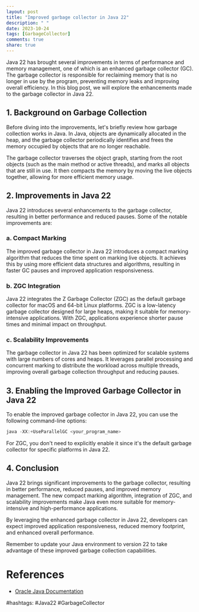 ```yaml
---
layout: post
title: "Improved garbage collector in Java 22"
description: " "
date: 2023-10-24
tags: [GarbageCollector]
comments: true
share: true
---
```


Java 22 has brought several improvements in terms of performance and memory management, one of which is an enhanced garbage collector (GC). The garbage collector is responsible for reclaiming memory that is no longer in use by the program, preventing memory leaks and improving overall efficiency. In this blog post, we will explore the enhancements made to the garbage collector in Java 22.

## 1. Background on Garbage Collection

Before diving into the improvements, let's briefly review how garbage collection works in Java. In Java, objects are dynamically allocated in the heap, and the garbage collector periodically identifies and frees the memory occupied by objects that are no longer reachable.

The garbage collector traverses the object graph, starting from the root objects (such as the main method or active threads), and marks all objects that are still in use. It then compacts the memory by moving the live objects together, allowing for more efficient memory usage.

## 2. Improvements in Java 22

Java 22 introduces several enhancements to the garbage collector, resulting in better performance and reduced pauses. Some of the notable improvements are:

### a. Compact Marking

The improved garbage collector in Java 22 introduces a compact marking algorithm that reduces the time spent on marking live objects. It achieves this by using more efficient data structures and algorithms, resulting in faster GC pauses and improved application responsiveness.

### b. ZGC Integration

Java 22 integrates the Z Garbage Collector (ZGC) as the default garbage collector for macOS and 64-bit Linux platforms. ZGC is a low-latency garbage collector designed for large heaps, making it suitable for memory-intensive applications. With ZGC, applications experience shorter pause times and minimal impact on throughput.

### c. Scalability Improvements

The garbage collector in Java 22 has been optimized for scalable systems with large numbers of cores and heaps. It leverages parallel processing and concurrent marking to distribute the workload across multiple threads, improving overall garbage collection throughput and reducing pauses.

## 3. Enabling the Improved Garbage Collector in Java 22

To enable the improved garbage collector in Java 22, you can use the following command-line options:

```java
java -XX:+UseParallelGC <your_program_name>
```

For ZGC, you don't need to explicitly enable it since it's the default garbage collector for specific platforms in Java 22.

## 4. Conclusion

Java 22 brings significant improvements to the garbage collector, resulting in better performance, reduced pauses, and improved memory management. The new compact marking algorithm, integration of ZGC, and scalability improvements make Java even more suitable for memory-intensive and high-performance applications.

By leveraging the enhanced garbage collector in Java 22, developers can expect improved application responsiveness, reduced memory footprint, and enhanced overall performance.

Remember to update your Java environment to version 22 to take advantage of these improved garbage collection capabilities.

# References

- [Oracle Java Documentation](https://docs.oracle.com/en/java/javase/index.html)

#hashtags: #Java22 #GarbageCollector